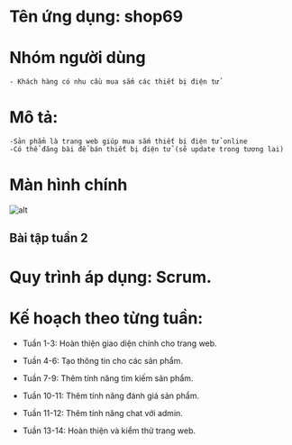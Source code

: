 
# Tên ứng dụng: shop69

# Nhóm người dùng
	- Khách hàng có nhu cầu mua sắm các thiết bị điện tử
	
# Mô tả:
	-Sản phẩm là trang web giúp mua sắm thiết bị điện tử online
	-Có thể đăng bài để bán thiết bị điện tử (sẽ update trong tương lai)
# Màn hình chính
![alt](https://i.imgur.com/sQUPmue.png)

## Bài tập tuần 2

# Quy trình áp dụng: Scrum.

# Kế hoạch theo từng tuần:

- Tuần 1-3: Hoàn thiện giao diện chính cho trang web.

- Tuần 4-6: Tạo thông tin cho các sản phẩm.

- Tuần 7-9: Thêm tính năng tìm kiếm sản phẩm.

- Tuần 10-11: Thêm tính năng đánh giá sản phẩm.

- Tuần 11-12: Thêm tính năng chat với admin.

- Tuần 13-14: Hoàn thiện và kiểm thử trang web.
